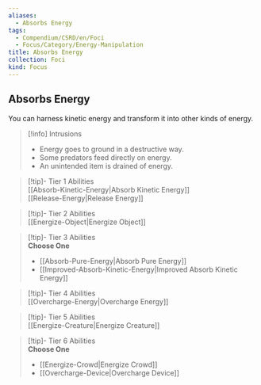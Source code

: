 ```yaml
---
aliases:
  - Absorbs Energy
tags:
  - Compendium/CSRD/en/Foci
  - Focus/Category/Energy-Manipulation
title: Absorbs Energy
collection: Foci
kind: Focus
---
```

## Absorbs Energy  
You can harness kinetic energy and transform it into other kinds of energy.  

>[!info] Intrusions  
>- Energy goes to ground in a destructive way.  
>- Some predators feed directly on energy.  
>- An unintended item is drained of energy.  


>[!tip]- Tier 1 Abilities  
> [[Absorb-Kinetic-Energy|Absorb Kinetic Energy]]  
> [[Release-Energy|Release Energy]]  


>[!tip]- Tier 2 Abilities  
> [[Energize-Object|Energize Object]]  


>[!tip]- Tier 3 Abilities  
> **Choose One**  
>- [[Absorb-Pure-Energy|Absorb Pure Energy]]  
>- [[Improved-Absorb-Kinetic-Energy|Improved Absorb Kinetic Energy]]  


>[!tip]- Tier 4 Abilities  
> [[Overcharge-Energy|Overcharge Energy]]  


>[!tip]- Tier 5 Abilities  
> [[Energize-Creature|Energize Creature]]  


>[!tip]- Tier 6 Abilities  
> **Choose One**  
>- [[Energize-Crowd|Energize Crowd]]  
>- [[Overcharge-Device|Overcharge Device]]
